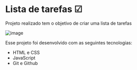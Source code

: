 # Lista de tarefas ☑
Projeto realizado tem o objetivo de criar uma lista de tarefas

![image](https://user-images.githubusercontent.com/117484983/221660462-02908198-1e38-4268-ad7f-b38b065b4412.png)

Esse projeto foi desenvolvido com as seguintes tecnologias:

* HTML e CSS
* JavaScript
* Git e Github
